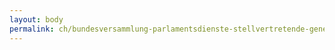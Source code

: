 ```yaml
---
layout: body
permalink: ch/bundesversammlung-parlamentsdienste-stellvertretende-generalsekretaerin-wissenschaftliche-dienste-dokumentationsdienst/
---
```


